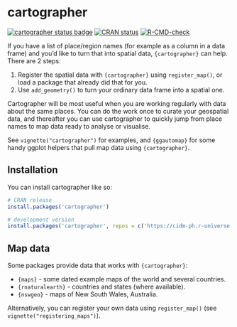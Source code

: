 
<!-- README.md is generated from README.Rmd. Please edit that file -->

# cartographer

<!-- badges: start -->

[![cartographer status
badge](https://cidm-ph.r-universe.dev/badges/cartographer)](https://cidm-ph.r-universe.dev)
[![CRAN
status](https://www.r-pkg.org/badges/version/cartographer)](https://CRAN.R-project.org/package=cartographer)
[![R-CMD-check](https://github.com/cidm-ph/cartographer/actions/workflows/R-CMD-check.yaml/badge.svg)](https://github.com/cidm-ph/cartographer/actions/workflows/R-CMD-check.yaml)
<!-- badges: end -->

If you have a list of place/region names (for example as a column in a
data frame) and you’d like to turn that into spatial data,
`{cartographer}` can help. There are 2 steps:

1.  Register the spatial data with `{cartographer}` using
    `register_map()`, or load a package that already did that for you.
2.  Use `add_geometry()` to turn your ordinary data frame into a spatial
    one.

Cartographer will be most useful when you are working regularly with
data about the same places. You can do the work once to curate your
geospatial data, and thereafter you can use cartographer to quickly jump
from place names to map data ready to analyse or visualise.

See `vignette("cartographer")` for examples, and `{ggautomap}` for some
handy ggplot helpers that pull map data using `{cartographer}`.

## Installation

You can install cartographer like so:

``` r
# CRAN release
install.packages('cartographer')

# development version
install.packages('cartographer', repos = c('https://cidm-ph.r-universe.dev', 'https://cloud.r-project.org'))
```

## Map data

Some packages provide data that works with `{cartographer}`:

- `{maps}` - some dated example maps of the world and several countries.
- `{rnaturalearth}` - countries and states (where available).
- `{nswgeo}` - maps of New South Wales, Australia.

Alternatively, you can register your own data using `register_map()`
(see `vignette("registering_maps")`).
